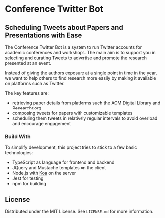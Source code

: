 # Conference Twitter Bot

## Scheduling Tweets about Papers and Presentations with Ease

The Conference Twitter Bot is a system to run Twitter accounts for
academic conferences and workshops. The main aim is to support
you in selecting and curating Tweets to advertise and promote the research
presented at an event.

Instead of giving the authors exposure at a single point in time in the year,
we want to help others to find research more easily by making it available
on platforms such as Twitter.

The key features are:
 - retrieving paper details from platforms such the ACM Digital Library and Researchr.org
 - composing tweets for papers with customizable templates
 - scheduling them tweets in relatively regular intervals to avoid overload and encourage engagement

### Build With

To simplify development, this project tries to stick to a few basic technologies:

 - TypeScript as language for frontend and backend
 - JQuery and Mustache templates on the client
 - Node.js with [Koa](https://koajs.com/) on the server
 - Jest for testing
 - npm for building

## License

Distributed under the MIT License. See `LICENSE.md` for more information.
